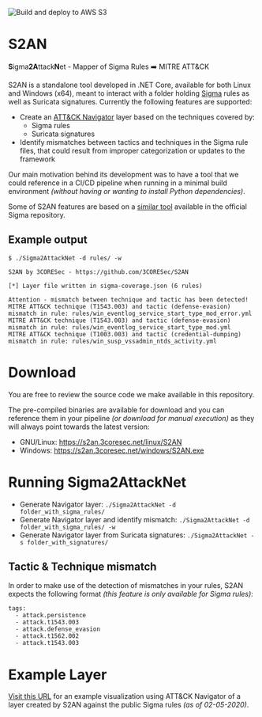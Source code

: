 ![Build and deploy to AWS S3](https://github.com/3CORESec/S2AN/workflows/Build%20and%20deploy%20to%20S3/badge.svg)

# S2AN
**S**igma**2A**ttack**N**et - Mapper of Sigma Rules ➡️  MITRE ATT&amp;CK 

S2AN is a standalone tool developed in .NET Core, available for both Linux and Windows (x64), meant to interact with a folder holding [Sigma](https://github.com/Neo23x0/sigma) rules as well as Suricata signatures. Currently the following features are supported:

* Create an [ATT&CK Navigator](https://mitre-attack.github.io/attack-navigator/enterprise/) layer based on the techniques covered by:
  *  Sigma rules
  * Suricata signatures
* Identify mismatches between tactics and techniques in the Sigma rule files, that could result from improper categorization or updates to the framework

Our main motivation behind its development was to have a tool that we could reference in a CI/CD pipeline when running in a minimal build environment *(without having or wanting to install Python dependencies)*.

Some of S2AN features are based on a [similar tool](https://github.com/Neo23x0/sigma/blob/master/tools/sigma2attack) available in the official Sigma repository.

## Example output

```
$ ./Sigma2AttackNet -d rules/ -w
 
S2AN by 3CORESec - https://github.com/3CORESec/S2AN
 
[*] Layer file written in sigma-coverage.json (6 rules)
 
Attention - mismatch between technique and tactic has been detected!
MITRE ATT&CK technique (T1543.003) and tactic (defense-evasion) mismatch in rule: rules/win_eventlog_service_start_type_mod_error.yml
MITRE ATT&CK technique (T1543.003) and tactic (defense-evasion) mismatch in rule: rules/win_eventlog_service_start_type_mod.yml
MITRE ATT&CK technique (T1003.003) and tactic (credential-dumping) mismatch in rule: rules/win_susp_vssadmin_ntds_activity.yml
```

# Download

You are free to review the source code we make available in this repository. 

The pre-compiled binaries are available for download and you can reference them in your pipeline *(or download for manual execution)* as they will always point towards the latest version:

* GNU/Linux: https://s2an.3coresec.net/linux/S2AN 
* Windows: https://s2an.3coresec.net/windows/S2AN.exe

# Running Sigma2AttackNet

* Generate Navigator layer: `./Sigma2AttackNet -d folder_with_sigma_rules/`
* Generate Navigator layer and identify mismatch: `./Sigma2AttackNet -d folder_with_sigma_rules/ -w`
* Generate Navigator layer from Suricata signatures: `./Sigma2AttackNet -s folder_with_signatures/` 

## Tactic & Technique mismatch

In order to make use of the detection of mismatches in your rules, S2AN expects the following format _(this feature is only available for Sigma rules)_:

```
tags:
  - attack.persistence
  - attack.t1543.003
  - attack.defense_evasion
  - attack.t1562.002
  - attack.t1543.003
``` 

# Example Layer

[Visit this URL](https://mitre-attack.github.io/attack-navigator/enterprise/#layerURL=https%3A%2F%2Fraw.githubusercontent.com%2F3CORESec%2FS2AN%2Fmaster%2Fexample-layer%2Fsigma-coverage.json) for an example visualization using ATT&CK Navigator of a layer created by S2AN against the public Sigma rules *(as of 02-05-2020)*.
